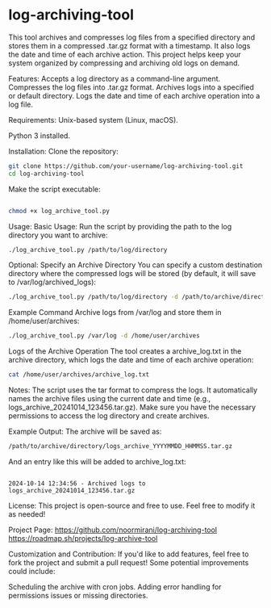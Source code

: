# log-archiving-tool


This tool archives and compresses log files from a specified directory and stores them in a compressed .tar.gz format with a timestamp. It also logs the date and time of each archive action. This project helps keep your system organized by compressing and archiving old logs on demand.

Features:
Accepts a log directory as a command-line argument.
Compresses the log files into .tar.gz format.
Archives logs into a specified or default directory.
Logs the date and time of each archive operation into a log file.

Requirements:
Unix-based system (Linux, macOS).

Python 3 installed.

Installation:
Clone the repository:

```bash
git clone https://github.com/your-username/log-archiving-tool.git
cd log-archiving-tool
```

Make the script executable:

```bash

chmod +x log_archive_tool.py
```

Usage:
Basic Usage: Run the script by providing the path to the log directory you want to archive:

```bash
./log_archive_tool.py /path/to/log/directory
```

Optional: Specify an Archive Directory
You can specify a custom destination directory where the compressed logs will be stored (by default, it will save to /var/log/archived_logs):

```bash
./log_archive_tool.py /path/to/log/directory -d /path/to/archive/directory
```
Example Command
Archive logs from /var/log and store them in /home/user/archives:

```bash
./log_archive_tool.py /var/log -d /home/user/archives
```

Logs of the Archive Operation
The tool creates a archive_log.txt in the archive directory, which logs the date and time of each archive operation:

```bash
cat /home/user/archives/archive_log.txt
```
Notes:
The script uses the tar format to compress the logs.
It automatically names the archive files using the current date and time (e.g., logs_archive_20241014_123456.tar.gz).
Make sure you have the necessary permissions to access the log directory and create archives.


Example Output:
The archive will be saved as:

```bash
/path/to/archive/directory/logs_archive_YYYYMMDD_HHMMSS.tar.gz
```
And an entry like this will be added to archive_log.txt:

```vbnet

2024-10-14 12:34:56 - Archived logs to logs_archive_20241014_123456.tar.gz
```
License:
This project is open-source and free to use. Feel free to modify it as needed!

Project Page:
https://github.com/noormirani/log-archiving-tool
https://roadmap.sh/projects/log-archive-tool

Customization and Contribution:
If you'd like to add features, feel free to fork the project and submit a pull request! Some potential improvements could include:

Scheduling the archive with cron jobs.
Adding error handling for permissions issues or missing directories.
